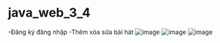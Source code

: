 # java_web_3_4
-Đăng ký đăng nhập
-Thêm xóa sửa bài hát
![image](https://github.com/trankhai07/java_web_3_4/assets/77017212/49a83fc4-24d7-448a-81fa-af25da645a16)
![image](https://github.com/trankhai07/java_web_3_4/assets/77017212/fbb7b3cb-1e8d-41da-863b-9f0a632fab08)
![image](https://github.com/trankhai07/java_web_3_4/assets/77017212/3b1ba180-3e4e-45ba-925f-8b57820c2843)

